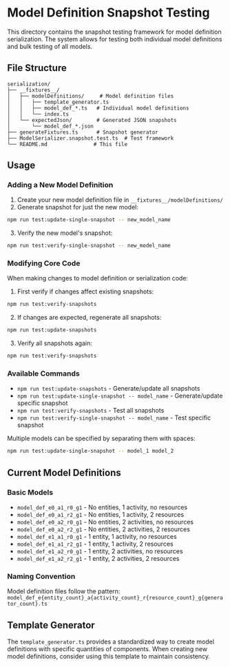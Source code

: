 # Model Definition Snapshot Testing

This directory contains the snapshot testing framework for model definition serialization. The system allows for testing both individual model definitions and bulk testing of all models.

## File Structure

```
serialization/
├── __fixtures__/
│   ├── modelDefinitions/     # Model definition files
│   │   ├── template_generator.ts
│   │   ├── model_def_*.ts   # Individual model definitions
│   │   └── index.ts
│   └── expectedJson/        # Generated JSON snapshots
│       └── model_def_*.json
├── generateFixtures.ts      # Snapshot generator
├── ModelSerializer.snapshot.test.ts  # Test framework
└── README.md               # This file
```

## Usage

### Adding a New Model Definition

1. Create your new model definition file in `__fixtures__/modelDefinitions/`
2. Generate snapshot for just the new model:
```bash
npm run test:update-single-snapshot -- new_model_name
```
3. Verify the new model's snapshot:
```bash
npm run test:verify-single-snapshot -- new_model_name
```

### Modifying Core Code

When making changes to model definition or serialization code:

1. First verify if changes affect existing snapshots:
```bash
npm run test:verify-snapshots
```

2. If changes are expected, regenerate all snapshots:
```bash
npm run test:update-snapshots
```

3. Verify all snapshots again:
```bash
npm run test:verify-snapshots
```

### Available Commands

- `npm run test:update-snapshots` - Generate/update all snapshots
- `npm run test:update-single-snapshot -- model_name` - Generate/update specific snapshot
- `npm run test:verify-snapshots` - Test all snapshots
- `npm run test:verify-single-snapshot -- model_name` - Test specific snapshot

Multiple models can be specified by separating them with spaces:
```bash
npm run test:update-single-snapshot -- model_1 model_2
```

## Current Model Definitions

### Basic Models
- `model_def_e0_a1_r0_g1` - No entities, 1 activity, no resources
- `model_def_e0_a1_r2_g1` - No entities, 1 activity, 2 resources
- `model_def_e0_a2_r0_g1` - No entities, 2 activities, no resources
- `model_def_e0_a2_r2_g1` - No entities, 2 activities, 2 resources
- `model_def_e1_a1_r0_g1` - 1 entity, 1 activity, no resources
- `model_def_e1_a1_r2_g1` - 1 entity, 1 activity, 2 resources
- `model_def_e1_a2_r0_g1` - 1 entity, 2 activities, no resources
- `model_def_e1_a2_r2_g1` - 1 entity, 2 activities, 2 resources

### Naming Convention
Model definition files follow the pattern:
`model_def_e{entity_count}_a{activity_count}_r{resource_count}_g{generator_count}.ts`

## Template Generator

The `template_generator.ts` provides a standardized way to create model definitions with specific quantities of components. When creating new model definitions, consider using this template to maintain consistency.